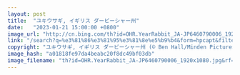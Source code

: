 ```yaml
---
layout: post
title:  "ユキウサギ, イギリス ダービーシャー州"
date:   "2023-01-21 15:00:00 +0800"
image_url: "http://cn.bing.com/th?id=OHR.YearRabbit_JA-JP6460790006_1920x1080.jpg&rf=LaDigue_1920x1080.jpg&pid=hp"
link: "/search?q=%e3%81%86%e3%81%95%e3%81%8e%e5%b9%b4&form=hpcapt&filters=HpDate%3a%2220230121_1500%22"
copyright: "ユキウサギ, イギリス ダービーシャー州 (© Ben Hall/Minden Pictures)"
image_hash: "a01818fe97da4beabc20f8dc49bf03db"
image_filename: "th?id=OHR.YearRabbit_JA-JP6460790006_1920x1080.jpg&rf=LaDigue_1920x1080.jpg&pid=hp"
---
```

